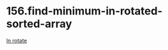 # 156.find-minimum-in-rotated-sorted-array

[In rotate](../rotate/156.find-minimum-in-rotated-sorted-array)

